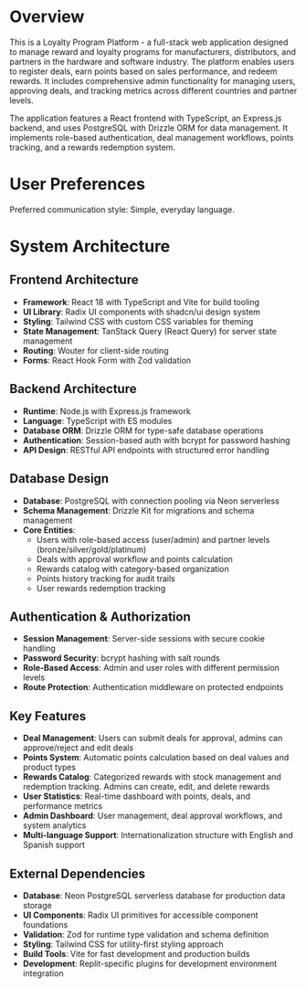 # Overview

This is a Loyalty Program Platform - a full-stack web application designed to manage reward and loyalty programs for manufacturers, distributors, and partners in the hardware and software industry. The platform enables users to register deals, earn points based on sales performance, and redeem rewards. It includes comprehensive admin functionality for managing users, approving deals, and tracking metrics across different countries and partner levels.

The application features a React frontend with TypeScript, an Express.js backend, and uses PostgreSQL with Drizzle ORM for data management. It implements role-based authentication, deal management workflows, points tracking, and a rewards redemption system.

# User Preferences

Preferred communication style: Simple, everyday language.

# System Architecture

## Frontend Architecture
- **Framework**: React 18 with TypeScript and Vite for build tooling
- **UI Library**: Radix UI components with shadcn/ui design system
- **Styling**: Tailwind CSS with custom CSS variables for theming
- **State Management**: TanStack Query (React Query) for server state management
- **Routing**: Wouter for client-side routing
- **Forms**: React Hook Form with Zod validation

## Backend Architecture
- **Runtime**: Node.js with Express.js framework
- **Language**: TypeScript with ES modules
- **Database ORM**: Drizzle ORM for type-safe database operations
- **Authentication**: Session-based auth with bcrypt for password hashing
- **API Design**: RESTful API endpoints with structured error handling

## Database Design
- **Database**: PostgreSQL with connection pooling via Neon serverless
- **Schema Management**: Drizzle Kit for migrations and schema management
- **Core Entities**:
  - Users with role-based access (user/admin) and partner levels (bronze/silver/gold/platinum)
  - Deals with approval workflow and points calculation
  - Rewards catalog with category-based organization
  - Points history tracking for audit trails
  - User rewards redemption tracking

## Authentication & Authorization
- **Session Management**: Server-side sessions with secure cookie handling
- **Password Security**: bcrypt hashing with salt rounds
- **Role-Based Access**: Admin and user roles with different permission levels
- **Route Protection**: Authentication middleware on protected endpoints

## Key Features
- **Deal Management**: Users can submit deals for approval, admins can approve/reject and edit deals
- **Points System**: Automatic points calculation based on deal values and product types
- **Rewards Catalog**: Categorized rewards with stock management and redemption tracking. Admins can create, edit, and delete rewards
- **User Statistics**: Real-time dashboard with points, deals, and performance metrics
- **Admin Dashboard**: User management, deal approval workflows, and system analytics
- **Multi-language Support**: Internationalization structure with English and Spanish support

## External Dependencies

- **Database**: Neon PostgreSQL serverless database for production data storage
- **UI Components**: Radix UI primitives for accessible component foundations
- **Validation**: Zod for runtime type validation and schema definition
- **Styling**: Tailwind CSS for utility-first styling approach
- **Build Tools**: Vite for fast development and production builds
- **Development**: Replit-specific plugins for development environment integration